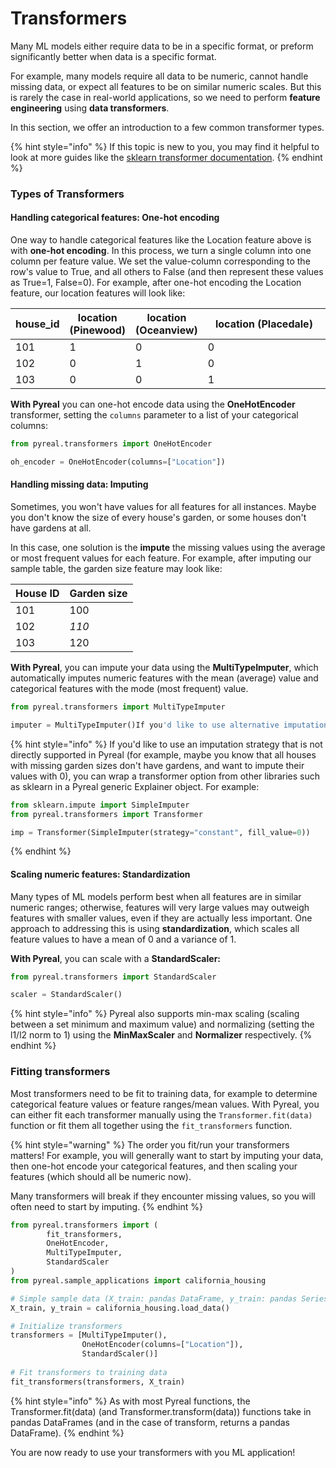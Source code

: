 # Transformers

Many ML models either require data to be in a specific format, or preform significantly better when data is a specific format.&#x20;

For example, many models require all data to be numeric, cannot handle missing data, or expect all features to be on similar numeric scales. But this is rarely the case in real-world applications, so we need to perform **feature engineering** using **data transformers**.

In this section, we offer an introduction to a few common transformer types.

{% hint style="info" %}
If this topic is new to you, you may find it helpful to look at more guides like the [sklearn transformer documentation](https://scikit-learn.org/stable/data\_transforms.html).
{% endhint %}

### Types of Transformers

#### Handling categorical features: One-hot encoding

One way to handle categorical features like the Location feature above is with **one-hot encoding**. In this process, we turn a single column into one column per feature value. We set the value-column corresponding to the row's value to True, and all others to False (and then represent these values as True=1, False=0). For example, after one-hot encoding the Location feature, our location features will look like:

<table><thead><tr><th data-type="number">house_id</th><th>location (Pinewood)</th><th>location (Oceanview)</th><th width="232">location (Placedale)</th></tr></thead><tbody><tr><td>101</td><td>1</td><td>0</td><td>0</td></tr><tr><td>102</td><td>0</td><td>1</td><td>0</td></tr><tr><td>103</td><td>0</td><td>0</td><td>1</td></tr></tbody></table>

**With Pyreal** you can one-hot encode data using the **OneHotEncoder** transformer, setting the `columns`  parameter to a list of your categorical columns:

```python
from pyreal.transformers import OneHotEncoder

oh_encoder = OneHotEncoder(columns=["Location"])
```

#### Handling missing data: Imputing

Sometimes, you won't have values for all features for all instances. Maybe you don't know the size of every house's garden, or some houses don't have gardens at all.

In this case, one solution is the **impute** the missing values using the average or most frequent values for each feature. For example, after imputing our sample table, the garden size feature may look like:

<table><thead><tr><th data-type="number">House ID</th><th>Garden size</th></tr></thead><tbody><tr><td>101</td><td>100</td></tr><tr><td>102</td><td><em>110</em></td></tr><tr><td>103</td><td>120</td></tr></tbody></table>

**With Pyreal**, you can impute your data using the **MultiTypeImputer**, which automatically imputes numeric features with the mean (average) value and categorical features with the mode (most frequent) value.

```python
from pyreal.transformers import MultiTypeImputer

imputer = MultiTypeImputer()If you'd like to use alternative imputation 
```

{% hint style="info" %}
If you'd like to use an imputation strategy that is not directly supported in Pyreal (for example, maybe you know that all houses with missing garden sizes don't have gardens, and want to impute their values with 0), you can wrap a transformer option from other libraries such as sklearn in a Pyreal generic Explainer object. For example:

```python
from sklearn.impute import SimpleImputer
from pyreal.transformers import Transformer

imp = Transformer(SimpleImputer(strategy="constant", fill_value=0))
```
{% endhint %}

#### Scaling numeric features: Standardization

Many types of ML models perform best when all features are in similar numeric ranges; otherwise, features will very large values may outweigh features with smaller values, even if they are actually less important. One approach to addressing this is using **standardization**, which scales all feature values to have a mean of 0 and a variance of 1.&#x20;

**With Pyreal**, you can scale with a **StandardScaler:**

```python
from pyreal.transformers import StandardScaler

scaler = StandardScaler()
```

{% hint style="info" %}
Pyreal also supports min-max scaling (scaling between a set minimum and maximum value) and normalizing (setting the l1/l2 norm to 1) using the **MinMaxScaler** and **Normalizer** respectively.&#x20;
{% endhint %}

### Fitting transformers

Most transformers need to be fit to training data, for example to determine categorical feature values or feature ranges/mean values. With Pyreal, you can either fit each transformer manually using the `Transformer.fit(data)` function or fit them all together using the `fit_transformers` function.

{% hint style="warning" %}
The order you fit/run your transformers matters! For example, you will generally want to start by imputing your data, then one-hot encode your categorical features, and then scaling your features (which should all be numeric now).&#x20;

Many transformers will break if they encounter missing values, so you will often need to start by imputing.
{% endhint %}

```python
from pyreal.transformers import (
        fit_transformers, 
        OneHotEncoder, 
        MultiTypeImputer, 
        StandardScaler
)
from pyreal.sample_applications import california_housing 

# Simple sample data (X_train: pandas DataFrame, y_train: pandas Series)
X_train, y_train = california_housing.load_data() 

# Initialize transformers
transformers = [MultiTypeImputer(), 
                OneHotEncoder(columns=["Location"]),
                StandardScaler()]
                
# Fit transformers to training data
fit_transformers(transformers, X_train)
```

{% hint style="info" %}
As with most Pyreal functions, the Transformer.fit(data) (and Transformer.transform(data)) functions take in pandas DataFrames (and in the case of transform, returns a pandas DataFrame).
{% endhint %}

You are now ready to use your transformers with you ML application!
